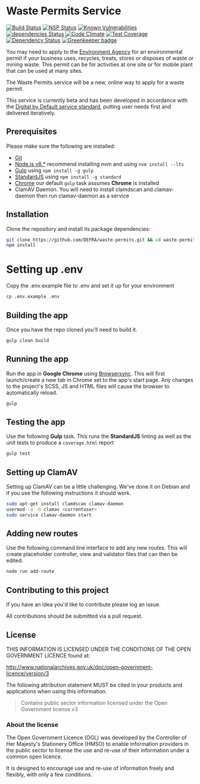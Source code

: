 # Waste Permits Service

[![Build Status](https://travis-ci.org/DEFRA/waste-permits.svg?branch=master)](https://travis-ci.org/DEFRA/waste-permits)
[![NSP Status](https://nodesecurity.io/orgs/cruikshanks/projects/fb915ae3-9c10-485d-bfc8-38c5c53316cc/badge)](https://nodesecurity.io/orgs/cruikshanks/projects/fb915ae3-9c10-485d-bfc8-38c5c53316cc)
[![Known Vulnerabilities](https://snyk.io/test/github/defra/waste-permits/badge.svg)](https://snyk.io/test/github/defra/waste-permits)
[![dependencies Status](https://david-dm.org/defra/waste-permits/status.svg)](https://david-dm.org/defra/waste-permits)
[![Code Climate](https://codeclimate.com/github/DEFRA/waste-permits/badges/gpa.svg)](https://codeclimate.com/github/DEFRA/waste-permits)
[![Test Coverage](https://codeclimate.com/github/DEFRA/waste-permits/badges/coverage.svg)](https://codeclimate.com/github/DEFRA/waste-permits/coverage)
[![Dependency Status](https://dependencyci.com/github/DEFRA/waste-permits/badge)](https://dependencyci.com/github/DEFRA/waste-permits)
[![Greenkeeper badge](https://badges.greenkeeper.io/DEFRA/waste-permits.svg)](https://greenkeeper.io/)

You may need to apply to the [Environment Agency](https://www.gov.uk/government/organisations/environment-agency) for an environmental permit if your business uses, recycles, treats, stores or disposes of waste or mining waste. This permit can be for activities at one site or for mobile plant that can be used at many sites.

The Waste Permits service will be a new, online way to apply for a waste permit.

This service is currently beta and has been developed in accordance with the [Digital by Default service standard](https://www.gov.uk/service-manual/digital-by-default), putting user needs first and delivered iteratively.

## Prerequisites

Please make sure the following are installed:

- [Git](https://git-scm.com/book/en/v2/Getting-Started-Installing-Git)
- [Node.js v8.*](https://nodejs.org/en/) recommend installing nvm and using `nvm install --lts`
- [Gulp](https://gulpjs.com/) using `npm install -g gulp`
- [StandardJS](https://standardjs.com/) using `npm install -g standard`
- [Chrome](https://www.google.com/chrome/index.html) our default `gulp` task assumes **Chrome** is installed
- ClamAV Daemon. You will need to install clamdscan and clamav-daemon then run clamav-daemon as a service

## Installation

Clone the repository and install its package dependencies:

```bash
git clone https://github.com/DEFRA/waste-permits.git && cd waste-permits
npm install
```

# Setting up .env

Copy the .env.example file to .env and set it up for your environment

```bash
cp .env.example .env
```

## Building the app

Once you have the repo cloned you'll need to build it.

```bash
gulp clean build
```

## Running the app

Run the app in **Google Chrome** using [Browsersync](https://browsersync.io/docs/gulp). This will first launch/create a new tab in Chrome set to the app's start page. Any changes to the project's SCSS, JS and HTML files will cause the browser to automatically reload.

```bash
gulp
```

## Testing the app

Use the following **Gulp** task. This runs the **StandardJS** linting as well as the unit tests to produce a `coverage.html` report

```bash
gulp test
```

## Setting up ClamAV

Setting up ClamAV can be a little challenging. We've done it on Debian and if you use the following instructions it should work.

```bash
sudo apt-get install clamdscan clamav-daemon
usermod -a -G clamav <currentuser>
sudo service clamav-daemon start
```

## Adding new routes

Use the following command line interface to add any new routes.  This will create placeholder controller, view and validator files that can then be edited.
```bash
node run add-route
```
## Contributing to this project

If you have an idea you'd like to contribute please log an issue.

All contributions should be submitted via a pull request.

## License

THIS INFORMATION IS LICENSED UNDER THE CONDITIONS OF THE OPEN GOVERNMENT LICENCE found at:

<http://www.nationalarchives.gov.uk/doc/open-government-licence/version/3>

The following attribution statement MUST be cited in your products and applications when using this information.

>Contains public sector information licensed under the Open Government license v3

### About the license

The Open Government Licence (OGL) was developed by the Controller of Her Majesty's Stationery Office (HMSO) to enable information providers in the public sector to license the use and re-use of their information under a common open licence.

It is designed to encourage use and re-use of information freely and flexibly, with only a few conditions.
